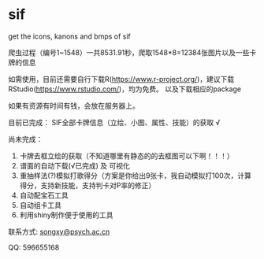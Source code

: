 # sif
get the icons, kanons and bmps of sif

爬虫过程（编号1~1548）一共8531.91秒，爬取1548*8=12384张图片以及一些卡牌的信息

如需使用，目前还需要自行下载R(https://www.r-project.org/)，建议下载RStudio(https://www.rstudio.com/)，均为免费。
以及下载相应的package

如果有资源有时间有钱，会放在服务器上。

目前已完成：
SIF全部卡牌信息（立绘、小图、属性、技能）的获取 √


尚未完成：
1. 卡牌去框立绘的获取（不知道哪里有静态的的去框图可以下啊！！！）
2. 谱面的自动下载(√已完成) 及 可视化
3. 重抽样法(?)模拟打歌得分（方案是你给出9张卡，我自动模拟打100次，计算得分，支持新技能，支持判卡对P率的修正）
4. 自动配宝石工具
5. 自动组卡工具
6. 利用shiny制作便于使用的工具


联系方式: 
songxy@psych.ac.cn

QQ: 596655168
